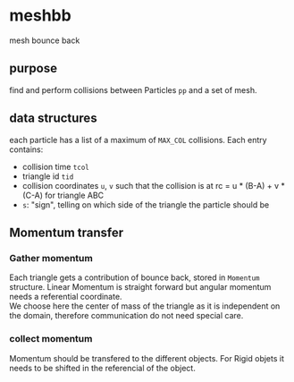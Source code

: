 # meshbb

mesh bounce back

## purpose

find and perform collisions between Particles `pp` and a set of mesh.

## data structures

each particle has a list of a maximum of `MAX_COL` collisions. Each entry contains:

* collision time `tcol`
* triangle id `tid`
* collision coordinates `u`, `v` such that the collision is at rc = u * (B-A) + v * (C-A) for triangle ABC
* `s`: "sign", telling on which side of the triangle the particle should be

## Momentum transfer

### Gather momentum

Each triangle gets a contribution of bounce back, stored in `Momentum` structure.
Linear Momentum is straight forward but angular momentum needs a referential coordinate.  
We choose here the center of mass of the triangle as it is independent on the domain, therefore communication 
do not need special care.  

### collect momentum

Momentum should be transfered to the different objects.
For Rigid objets it needs to be shifted in the referencial of the object.
